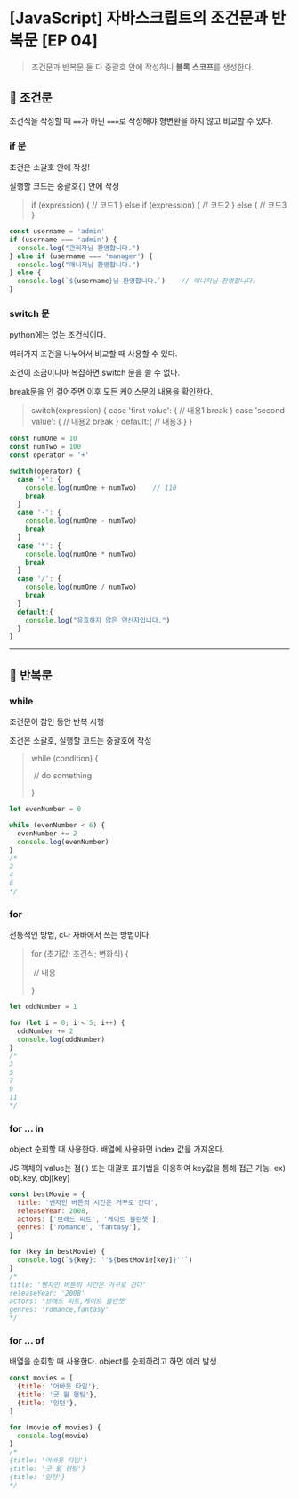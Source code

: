 # [JavaScript] 자바스크립트의 조건문과 반복문 [EP 04]

> 조건문과 반복문 둘 다 중괄호 안에 작성하니 **블록 스코프**를 생성한다.



## 🏓 조건문

조건식을 작성할 때 `==`가 아닌 `===`로 작성해야 형변환을 하지 않고 비교할 수 있다.

### if 문

조건은 소괄호 안에 작성!

실행할 코드는 중괄호`{}` 안에 작성

>  if (expression) {
>      // 코드1
>  } else if (expression) {
>      // 코드2
>  } else {
>      // 코드3
>  }

```javascript
const username = 'admin'
if (username === 'admin') {
  console.log("관리자님 환영합니다.")
} else if (username === 'manager') {
  console.log("매니저님 환영합니다.")
} else {
  console.log(`${username}님 환영합니다.`)	// 매니저님 환영합니다.
}
```

### switch 문

python에는 없는 조건식이다.

여러가지 조건을 나누어서 비교할 때 사용할 수 있다.

조건이 조금이나마 복잡하면 switch 문을 쓸 수 없다.

break문을 안 걸어주면 이후 모든 케이스문의 내용을 확인한다.

> switch(expression) {
>     case 'first value': {
>         // 내용1
>         break
>     }
>     case 'second value': {
>         // 내용2
>         break
>     }
>     default:{
>      	// 내용3
>     }
> }

```javascript
const numOne = 10
const numTwo = 100
const operator = '+'

switch(operator) {
  case '+': {
    console.log(numOne + numTwo)	// 110
    break
  }
  case '-': {
    console.log(numOne - numTwo)
    break
  }
  case '*': {
    console.log(numOne * numTwo)
    break
  }
  case '/': {
    console.log(numOne / numTwo)
    break
  }
  default:{
    console.log("유효하지 않은 연산자입니다.")
  }
}
```

---

## 🎯 반복문

### while

조건문이 참인 동안 반복 시행

조건은 소괄호, 실행할 코드는 중괄호에 작성

> while (condition) {
>
> ​	// do something
>
> }

```javascript
let evenNumber = 0

while (evenNumber < 6) {
  evenNumber += 2
  console.log(evenNumber)
}
/*
2
4
6
*/
```



### for

전통적인 방법, c나 자바에서 쓰는 방법이다.

> for (초기값; 조건식; 변화식) {
>
> ​	// 내용
>
> }

```javascript
let oddNumber = 1

for (let i = 0; i < 5; i++) {
  oddNumber += 2
  console.log(oddNumber)
}
/*
3
5
7
9
11
*/
```



### for ... in

object 순회할 때 사용한다. 배열에 사용하면 index 값을 가져온다.

JS 객체의 value는 점(.) 또는 대괄호 표기법을 이용하여 key값을 통해 접근 가능. ex) obj.key, obj[key]

```javascript
const bestMovie = {
  title: '벤자민 버튼의 시간은 거꾸로 간다',
  releaseYear: 2008,
  actors: ['브래드 피트', '케이트 블란쳇'],
  genres: ['romance', 'fantasy'],
}

for (key in bestMovie) {
  console.log(`${key}: ''${bestMovie[key]}''`)
}
/*
title: '벤자민 버튼의 시간은 거꾸로 간다'
releaseYear: '2008'
actors: '브래드 피트,케이트 블란쳇'
genres: 'romance,fantasy'
*/
```



### for ... of

배열을 순회할 때 사용한다. object를 순회하려고 하면 에러 발생

```javascript
const movies = [
  {title: '어바웃 타임'},
  {title: '굿 윌 헌팅'},
  {title: '인턴'},
]

for (movie of movies) {
  console.log(movie)
}
/*
{title: '어바웃 타임'}
{title: '굿 윌 헌팅'}
{title: '인턴'}
*/
```

